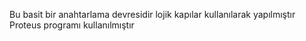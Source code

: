 Bu basit bir anahtarlama devresidir
lojik kapılar kullanılarak yapılmıştır
Proteus programı kullanılmıştır